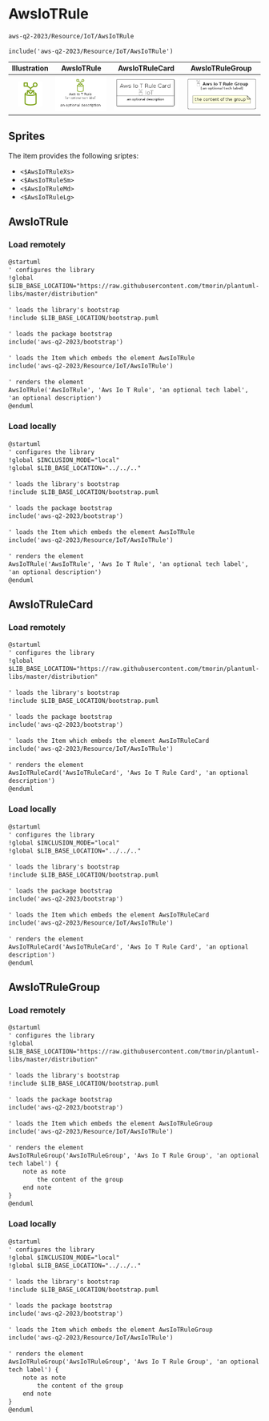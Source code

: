 # AwsIoTRule


```text
aws-q2-2023/Resource/IoT/AwsIoTRule
```

```text
include('aws-q2-2023/Resource/IoT/AwsIoTRule')
```



| Illustration | AwsIoTRule | AwsIoTRuleCard | AwsIoTRuleGroup |
| :---: | :---: | :---: | :---: |
| ![illustration for Illustration](../../../aws-q2-2023/Resource/IoT/AwsIoTRule.png) | ![illustration for AwsIoTRule](../../../aws-q2-2023/Resource/IoT/AwsIoTRule.Local.png) | ![illustration for AwsIoTRuleCard](../../../aws-q2-2023/Resource/IoT/AwsIoTRuleCard.Local.png) | ![illustration for AwsIoTRuleGroup](../../../aws-q2-2023/Resource/IoT/AwsIoTRuleGroup.Local.png) |



## Sprites
The item provides the following sriptes:

- `<$AwsIoTRuleXs>`
- `<$AwsIoTRuleSm>`
- `<$AwsIoTRuleMd>`
- `<$AwsIoTRuleLg>`





## AwsIoTRule

### Load remotely
```plantuml
@startuml
' configures the library
!global $LIB_BASE_LOCATION="https://raw.githubusercontent.com/tmorin/plantuml-libs/master/distribution"

' loads the library's bootstrap
!include $LIB_BASE_LOCATION/bootstrap.puml

' loads the package bootstrap
include('aws-q2-2023/bootstrap')

' loads the Item which embeds the element AwsIoTRule
include('aws-q2-2023/Resource/IoT/AwsIoTRule')

' renders the element
AwsIoTRule('AwsIoTRule', 'Aws Io T Rule', 'an optional tech label', 'an optional description')
@enduml
```

### Load locally
```plantuml
@startuml
' configures the library
!global $INCLUSION_MODE="local"
!global $LIB_BASE_LOCATION="../../.."

' loads the library's bootstrap
!include $LIB_BASE_LOCATION/bootstrap.puml

' loads the package bootstrap
include('aws-q2-2023/bootstrap')

' loads the Item which embeds the element AwsIoTRule
include('aws-q2-2023/Resource/IoT/AwsIoTRule')

' renders the element
AwsIoTRule('AwsIoTRule', 'Aws Io T Rule', 'an optional tech label', 'an optional description')
@enduml
```

## AwsIoTRuleCard

### Load remotely
```plantuml
@startuml
' configures the library
!global $LIB_BASE_LOCATION="https://raw.githubusercontent.com/tmorin/plantuml-libs/master/distribution"

' loads the library's bootstrap
!include $LIB_BASE_LOCATION/bootstrap.puml

' loads the package bootstrap
include('aws-q2-2023/bootstrap')

' loads the Item which embeds the element AwsIoTRuleCard
include('aws-q2-2023/Resource/IoT/AwsIoTRule')

' renders the element
AwsIoTRuleCard('AwsIoTRuleCard', 'Aws Io T Rule Card', 'an optional description')
@enduml
```

### Load locally
```plantuml
@startuml
' configures the library
!global $INCLUSION_MODE="local"
!global $LIB_BASE_LOCATION="../../.."

' loads the library's bootstrap
!include $LIB_BASE_LOCATION/bootstrap.puml

' loads the package bootstrap
include('aws-q2-2023/bootstrap')

' loads the Item which embeds the element AwsIoTRuleCard
include('aws-q2-2023/Resource/IoT/AwsIoTRule')

' renders the element
AwsIoTRuleCard('AwsIoTRuleCard', 'Aws Io T Rule Card', 'an optional description')
@enduml
```

## AwsIoTRuleGroup

### Load remotely
```plantuml
@startuml
' configures the library
!global $LIB_BASE_LOCATION="https://raw.githubusercontent.com/tmorin/plantuml-libs/master/distribution"

' loads the library's bootstrap
!include $LIB_BASE_LOCATION/bootstrap.puml

' loads the package bootstrap
include('aws-q2-2023/bootstrap')

' loads the Item which embeds the element AwsIoTRuleGroup
include('aws-q2-2023/Resource/IoT/AwsIoTRule')

' renders the element
AwsIoTRuleGroup('AwsIoTRuleGroup', 'Aws Io T Rule Group', 'an optional tech label') {
    note as note
        the content of the group
    end note
}
@enduml
```

### Load locally
```plantuml
@startuml
' configures the library
!global $INCLUSION_MODE="local"
!global $LIB_BASE_LOCATION="../../.."

' loads the library's bootstrap
!include $LIB_BASE_LOCATION/bootstrap.puml

' loads the package bootstrap
include('aws-q2-2023/bootstrap')

' loads the Item which embeds the element AwsIoTRuleGroup
include('aws-q2-2023/Resource/IoT/AwsIoTRule')

' renders the element
AwsIoTRuleGroup('AwsIoTRuleGroup', 'Aws Io T Rule Group', 'an optional tech label') {
    note as note
        the content of the group
    end note
}
@enduml
```

